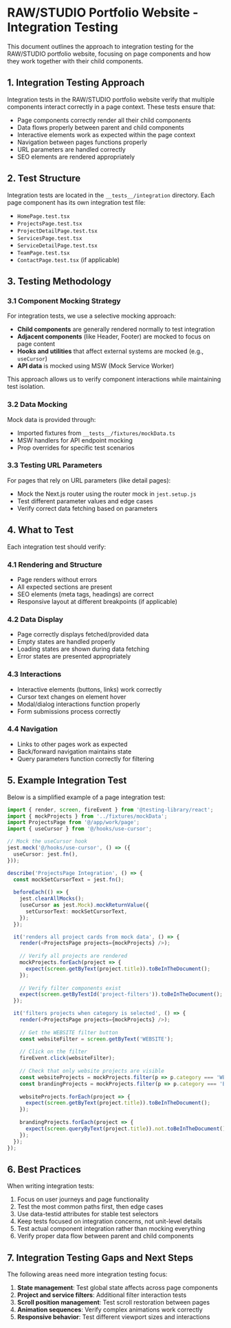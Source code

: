 # RAW/STUDIO Portfolio Website - Integration Testing

This document outlines the approach to integration testing for the RAW/STUDIO portfolio website, focusing on page components and how they work together with their child components.

## 1. Integration Testing Approach

Integration tests in the RAW/STUDIO portfolio website verify that multiple components interact correctly in a page context. These tests ensure that:

- Page components correctly render all their child components
- Data flows properly between parent and child components
- Interactive elements work as expected within the page context
- Navigation between pages functions properly
- URL parameters are handled correctly
- SEO elements are rendered appropriately

## 2. Test Structure

Integration tests are located in the `__tests__/integration` directory. Each page component has its own integration test file:

- `HomePage.test.tsx`
- `ProjectsPage.test.tsx`
- `ProjectDetailPage.test.tsx`
- `ServicesPage.test.tsx`
- `ServiceDetailPage.test.tsx`
- `TeamPage.test.tsx`
- `ContactPage.test.tsx` (if applicable)

## 3. Testing Methodology

### 3.1 Component Mocking Strategy

For integration tests, we use a selective mocking approach:

- **Child components** are generally rendered normally to test integration
- **Adjacent components** (like Header, Footer) are mocked to focus on page content
- **Hooks and utilities** that affect external systems are mocked (e.g., `useCursor`)
- **API data** is mocked using MSW (Mock Service Worker)

This approach allows us to verify component interactions while maintaining test isolation.

### 3.2 Data Mocking

Mock data is provided through:

- Imported fixtures from `__tests__/fixtures/mockData.ts`
- MSW handlers for API endpoint mocking
- Prop overrides for specific test scenarios

### 3.3 Testing URL Parameters

For pages that rely on URL parameters (like detail pages):

- Mock the Next.js router using the router mock in `jest.setup.js`
- Test different parameter values and edge cases
- Verify correct data fetching based on parameters

## 4. What to Test

Each integration test should verify:

### 4.1 Rendering and Structure

- Page renders without errors
- All expected sections are present
- SEO elements (meta tags, headings) are correct
- Responsive layout at different breakpoints (if applicable)

### 4.2 Data Display

- Page correctly displays fetched/provided data
- Empty states are handled properly
- Loading states are shown during data fetching
- Error states are presented appropriately

### 4.3 Interactions

- Interactive elements (buttons, links) work correctly
- Cursor text changes on element hover
- Modal/dialog interactions function properly
- Form submissions process correctly

### 4.4 Navigation

- Links to other pages work as expected
- Back/forward navigation maintains state
- Query parameters function correctly for filtering

## 5. Example Integration Test

Below is a simplified example of a page integration test:

```typescript
import { render, screen, fireEvent } from '@testing-library/react';
import { mockProjects } from '../fixtures/mockData';
import ProjectsPage from '@/app/work/page';
import { useCursor } from '@/hooks/use-cursor';

// Mock the useCursor hook
jest.mock('@/hooks/use-cursor', () => ({
  useCursor: jest.fn(),
}));

describe('ProjectsPage Integration', () => {
  const mockSetCursorText = jest.fn();
  
  beforeEach(() => {
    jest.clearAllMocks();
    (useCursor as jest.Mock).mockReturnValue({
      setCursorText: mockSetCursorText,
    });
  });

  it('renders all project cards from mock data', () => {
    render(<ProjectsPage projects={mockProjects} />);
    
    // Verify all projects are rendered
    mockProjects.forEach(project => {
      expect(screen.getByText(project.title)).toBeInTheDocument();
    });
    
    // Verify filter components exist
    expect(screen.getByTestId('project-filters')).toBeInTheDocument();
  });

  it('filters projects when category is selected', () => {
    render(<ProjectsPage projects={mockProjects} />);
    
    // Get the WEBSITE filter button
    const websiteFilter = screen.getByText('WEBSITE');
    
    // Click on the filter
    fireEvent.click(websiteFilter);
    
    // Check that only website projects are visible
    const websiteProjects = mockProjects.filter(p => p.category === 'WEBSITE');
    const brandingProjects = mockProjects.filter(p => p.category === 'BRANDING');
    
    websiteProjects.forEach(project => {
      expect(screen.getByText(project.title)).toBeInTheDocument();
    });
    
    brandingProjects.forEach(project => {
      expect(screen.queryByText(project.title)).not.toBeInTheDocument();
    });
  });
});
```

## 6. Best Practices

When writing integration tests:

1. Focus on user journeys and page functionality
2. Test the most common paths first, then edge cases
3. Use data-testid attributes for stable test selectors
4. Keep tests focused on integration concerns, not unit-level details
5. Test actual component integration rather than mocking everything
6. Verify proper data flow between parent and child components

## 7. Integration Testing Gaps and Next Steps

The following areas need more integration testing focus:

1. **State management**: Test global state affects across page components
2. **Project and service filters**: Additional filter interaction tests
3. **Scroll position management**: Test scroll restoration between pages
4. **Animation sequences**: Verify complex animations work correctly
5. **Responsive behavior**: Test different viewport sizes and interactions 